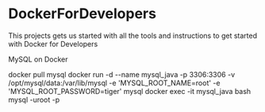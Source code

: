 # DockerForDevelopers
This projects gets us started with all the tools and instructions to get started with Docker for Developers

MySQL on Docker

docker pull mysql
docker run -d --name mysql_java -p 3306:3306 -v /opt/mysql/data:/var/lib/mysql -e 'MYSQL_ROOT_NAME=root' -e 'MYSQL_ROOT_PASSWORD=tiger' mysql
docker exec -it mysql_java bash
mysql -uroot -p